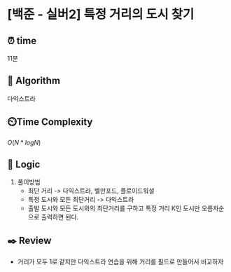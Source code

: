 # [백준 - 실버2] 특정 거리의 도시 찾기

## ⏰  **time**

11분

## :pushpin: **Algorithm**

다익스트라

## ⏲️**Time Complexity**

$O(N*logN)$

## :round_pushpin: **Logic**
1. 풀이방법
   - 최단 거리 -> 다익스트라, 벨만포드, 플로이드워셜
   - 특정 도시와 모든 최단거리 -> 다익스트라
   - 출발 도시와 모든 도시와의 최단거리를 구하고 특정 거리 K인 도시만 오름차순으로 출력하면 된다.


## :black_nib: **Review**
- 거리가 모두 1로 같지만 다익스트라 연습을 위해 거리를 필드로 만들어서 비교하자